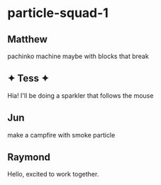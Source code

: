 # particle-squad-1
## Matthew
pachinko machine maybe with blocks that break

## ✦ Tess ✦  
Hia! I'll be doing a sparkler that follows the mouse 

## Jun
make a campfire with smoke particle

## Raymond
Hello, excited to work together.
